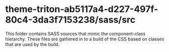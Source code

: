 # theme-triton-ab5117a4-d227-497f-80c4-3da3f7153238/sass/src

This folder contains SASS sources that mimic the component-class hierarchy. These files
are gathered in to a build of the CSS based on classes that are used by the build.
